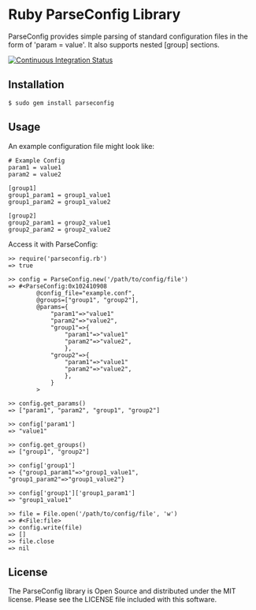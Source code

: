 Ruby ParseConfig Library
========================

ParseConfig provides simple parsing of standard configuration files in the
form of 'param = value'.  It also supports nested [group] sections.

[![Continuous Integration Status](https://secure.travis-ci.org/derks/ruby-parseconfig.png)](http://travis-ci.org/derks/ruby-parseconfig)

Installation
------------

    $ sudo gem install parseconfig

Usage
-----

An example configuration file might look like:

    # Example Config
    param1 = value1
    param2 = value2

    [group1]
    group1_param1 = group1_value1
    group1_param2 = group1_value2

    [group2]
    group2_param1 = group2_value1
    group2_param2 = group2_value2


Access it with ParseConfig:

    >> require('parseconfig.rb')
    => true

    >> config = ParseConfig.new('/path/to/config/file')
    => #<ParseConfig:0x102410908
            @config_file="example.conf",
            @groups=["group1", "group2"],
            @params={
                "param1"=>"value1"
                "param2"=>"value2",
                "group1"=>{
                    "param1"=>"value1"
                    "param2"=>"value2",
                    },
                "group2"=>{
                    "param1"=>"value1"
                    "param2"=>"value2",
                    },
                }
            >

    >> config.get_params()
    => ["param1", "param2", "group1", "group2"]

    >> config['param1']
    => "value1"

    >> config.get_groups()
    => ["group1", "group2"]

    >> config['group1']
    => {"group1_param1"=>"group1_value1", "group1_param2"=>"group1_value2"}

    >> config['group1']['group1_param1']
    => "group1_value1"

    >> file = File.open('/path/to/config/file', 'w')
    => #<File:file>
    >> config.write(file)
    => []
    >> file.close
    => nil


License
-------

The ParseConfig library is Open Source and distributed under the MIT license.
Please see the LICENSE file included with this software.
